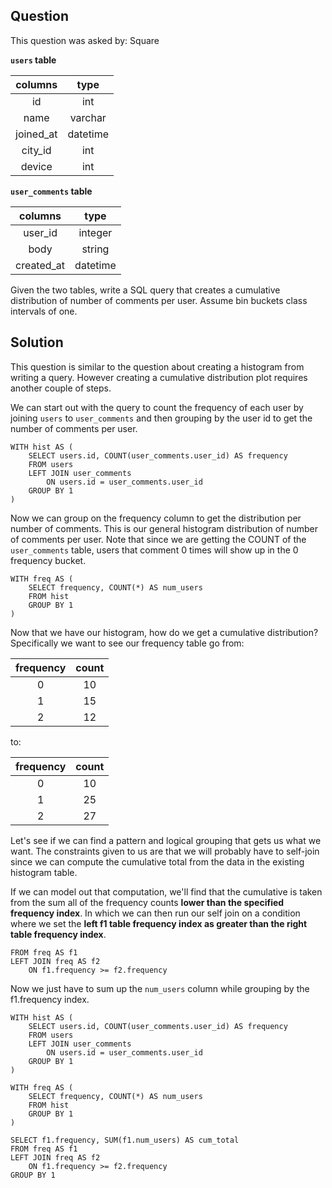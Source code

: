 ## Question
This question was asked by: Square

**`users` table**

|  columns  |   type   |
|:---------:|:--------:|
|     id    |    int   |
|    name   |  varchar |
| joined_at | datetime |
|  city_id  |    int   |
|   device  |    int   |

**`user_comments` table**

|   columns  |   type   |
|:----------:|:--------:|
|   user_id  |  integer |
|    body    |  string  |
| created_at | datetime |

Given the two tables, write a SQL query that creates a cumulative distribution of number of comments per user. Assume bin buckets class intervals of one.

## Solution
This question is similar to the question about creating a histogram from writing a query. However creating a cumulative distribution plot requires another couple of steps.

We can start out with the query to count the frequency of each user by joining `users` to `user_comments` and then grouping by the user id to get the number of comments per user.

```
WITH hist AS (
    SELECT users.id, COUNT(user_comments.user_id) AS frequency
    FROM users
    LEFT JOIN user_comments
        ON users.id = user_comments.user_id
    GROUP BY 1
)
```

Now we can group on the frequency column to get the distribution per number of comments. This is our general histogram distribution of number of comments per user. Note that since we are getting the COUNT of the `user_comments` table, users that comment 0 times will show up in the 0 frequency bucket.

```
WITH freq AS (
    SELECT frequency, COUNT(*) AS num_users
    FROM hist
    GROUP BY 1
)
```

Now that we have our histogram, how do we get a cumulative distribution? Specifically we want to see our frequency table go from:

| frequency | count |
|:---------:|:-----:|
|     0     |   10  |
|     1     |   15  |
|     2     |   12  |

to:

| frequency | count |
|:---------:|:-----:|
|     0     |   10  |
|     1     |   25  |
|     2     |   27  |

Let's see if we can find a pattern and logical grouping that gets us what we want. The constraints given to us are that we will probably have to self-join since we can compute the cumulative total from the data in the existing histogram table.

If we can model out that computation, we'll find that the cumulative is taken from the sum all of the frequency counts **lower than the specified frequency index**. In which we can then run our self join on a condition where we set the **left f1 table frequency index as greater than the right table frequency index**.

```
FROM freq AS f1
LEFT JOIN freq AS f2
    ON f1.frequency >= f2.frequency
```

Now we just have to sum up the `num_users` column while grouping by the f1.frequency index.

```
WITH hist AS (
    SELECT users.id, COUNT(user_comments.user_id) AS frequency
    FROM users
    LEFT JOIN user_comments
        ON users.id = user_comments.user_id
    GROUP BY 1
)

WITH freq AS (
    SELECT frequency, COUNT(*) AS num_users
    FROM hist
    GROUP BY 1
)

SELECT f1.frequency, SUM(f1.num_users) AS cum_total
FROM freq AS f1
LEFT JOIN freq AS f2
    ON f1.frequency >= f2.frequency
GROUP BY 1
```

